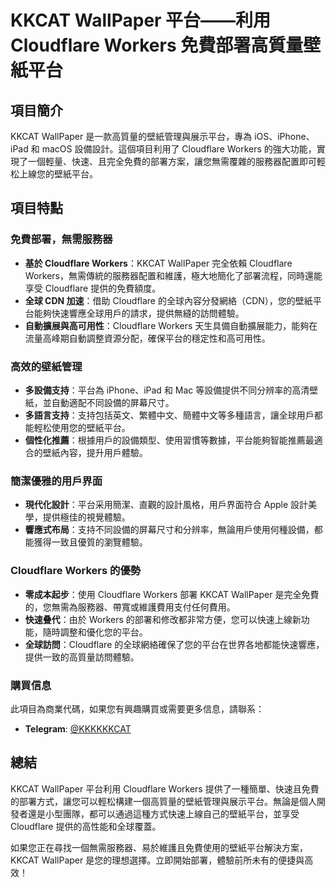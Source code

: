 # KKCAT WallPaper 平台——利用 Cloudflare Workers 免費部署高質量壁紙平台

## 項目簡介

KKCAT WallPaper 是一款高質量的壁紙管理與展示平台，專為 iOS、iPhone、iPad 和 macOS 設備設計。這個項目利用了 Cloudflare Workers 的強大功能，實現了一個輕量、快速、且完全免費的部署方案，讓您無需覆雜的服務器配置即可輕松上線您的壁紙平台。

## 項目特點

### 免費部署，無需服務器

- **基於 Cloudflare Workers**：KKCAT WallPaper 完全依賴 Cloudflare Workers，無需傳統的服務器配置和維護，極大地簡化了部署流程，同時還能享受 Cloudflare 提供的免費額度。
- **全球 CDN 加速**：借助 Cloudflare 的全球內容分發網絡（CDN），您的壁紙平台能夠快速響應全球用戶的請求，提供無縫的訪問體驗。
- **自動擴展與高可用性**：Cloudflare Workers 天生具備自動擴展能力，能夠在流量高峰期自動調整資源分配，確保平台的穩定性和高可用性。

### 高效的壁紙管理

- **多設備支持**：平台為 iPhone、iPad 和 Mac 等設備提供不同分辨率的高清壁紙，並自動適配不同設備的屏幕尺寸。
- **多語言支持**：支持包括英文、繁體中文、簡體中文等多種語言，讓全球用戶都能輕松使用您的壁紙平台。
- **個性化推薦**：根據用戶的設備類型、使用習慣等數據，平台能夠智能推薦最適合的壁紙內容，提升用戶體驗。

### 簡潔優雅的用戶界面

- **現代化設計**：平台采用簡潔、直觀的設計風格，用戶界面符合 Apple 設計美學，提供極佳的視覺體驗。
- **響應式布局**：支持不同設備的屏幕尺寸和分辨率，無論用戶使用何種設備，都能獲得一致且優質的瀏覽體驗。

### Cloudflare Workers 的優勢

- **零成本起步**：使用 Cloudflare Workers 部署 KKCAT WallPaper 是完全免費的，您無需為服務器、帶寬或維護費用支付任何費用。
- **快速叠代**：由於 Workers 的部署和修改都非常方便，您可以快速上線新功能，隨時調整和優化您的平台。
- **全球訪問**：Cloudflare 的全球網絡確保了您的平台在世界各地都能快速響應，提供一致的高質量訪問體驗。

### 購買信息

此項目為商業代碼，如果您有興趣購買或需要更多信息，請聯系：

- **Telegram**: [@KKKKKKCAT](https://t.me/KKKKKCAT)

## 總結

KKCAT WallPaper 平台利用 Cloudflare Workers 提供了一種簡單、快速且免費的部署方式，讓您可以輕松構建一個高質量的壁紙管理與展示平台。無論是個人開發者還是小型團隊，都可以通過這種方式快速上線自己的壁紙平台，並享受 Cloudflare 提供的高性能和全球覆蓋。

如果您正在尋找一個無需服務器、易於維護且免費使用的壁紙平台解決方案，KKCAT WallPaper 是您的理想選擇。立即開始部署，體驗前所未有的便捷與高效！
